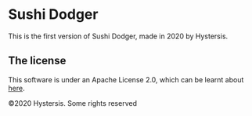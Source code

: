 # Sushi Dodger
This is the first version of Sushi Dodger, made in 2020 by Hystersis.

## The license
This software is under an Apache License 2.0, which can be learnt about [here](https://tldrlegal.com/license/apache-license-2.0-(apache-2.0)).

©2020 Hystersis. Some rights reserved
